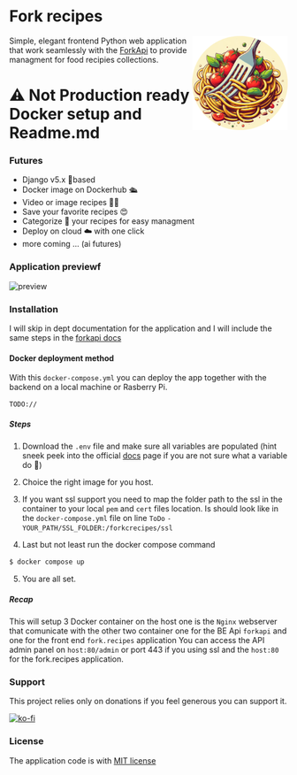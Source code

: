 # Fork recipes 
<img align="right" src="assets/avatar.png" height="170px" alt="Logo">

Simple, elegant frontend Python web application that work seamlessly with the [ForkApi](https://www.github.com/mikebgrep/forkapi) to provide managment for food recipies collections.

# ⚠ Not Production ready Docker setup and Readme.md

### Futures
- Django v5.x 🐍based
- Docker image on Dockerhub 🛳
- Video or image recipes 👨‍🍳
- Save your favorite recipes 😍
- Categorize 📑 your recipes for easy managment
- Deploy on cloud ☁️ with one click
- more coming ... (ai futures)

### Application previewf
![preview](assets/preview.gif)

### Installation
I will skip in dept documentation for the application and I will include the same steps in the [forkapi docs](https://mikebgrep.github.io/forkapi/Installation/) 

#### Docker deployment method
With this `docker-compose.yml` you can deploy the app together with the backend on a local machine or Rasberry Pi.
```
TODO://
```

##### Steps
1. Download the `.env` file and  make sure all variables are populated (hint sneek peek into the official [docs](https://mikebgrep.github.io/forkapi/Installation/) page if you are not sure what a variable do 🤔)

2. Choice the right image for you host.

3. If you want ssl support you need to map the folder path to the ssl in the container to your local `pem` and `cert` files location. Is should look like in the `docker-compose.yml` file on line `ToDo`
`-YOUR_PATH/SSL_FOLDER:/forkcrecipes/ssl`

4. Last but not least run the docker compose command
``` bash
$ docker compose up
```

5. You are all set.

##### Recap
This will setup 3 Docker container on the host one is the `Nginx` webserver that comunicate with the other two container one for the BE Api `forkapi` and one for the front end `fork.recipes` application
You can access the API admin panel on `host:80/admin` or port 443 if you using ssl and the `host:80` for the fork.recipes application.
### Support
This project relies only on donations if you feel generous you can support it.

[![ko-fi](https://ko-fi.com/img/githubbutton_sm.svg)](https://ko-fi.com/mikebgrep)


### License 
The application code is with [MIT license](https://opensource.org/license/MIT)